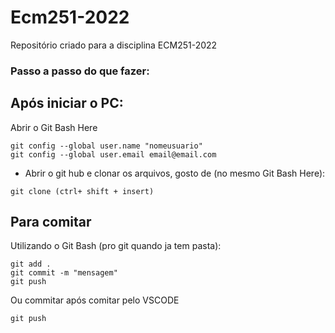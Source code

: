 # Ecm251-2022
Repositório criado para a disciplina ECM251-2022

### Passo a passo do que fazer:

## Após iniciar o PC:
Abrir o Git Bash Here
```
git config --global user.name "nomeusuario"
git config --global user.email email@email.com
```
- Abrir o git hub e clonar os arquivos, gosto de (no mesmo Git Bash Here):
```
git clone (ctrl+ shift + insert)
```

## Para comitar
Utilizando o Git Bash (pro git quando ja tem pasta):
```
git add .
git commit -m "mensagem"
git push
```
Ou commitar após comitar pelo VSCODE
```
git push
```

